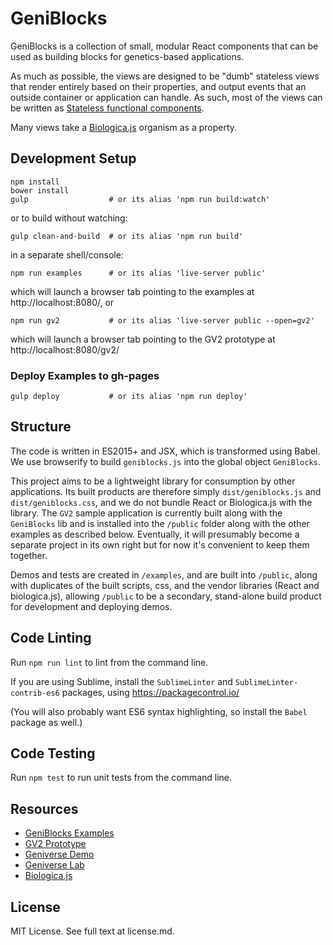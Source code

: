 # GeniBlocks

GeniBlocks is a collection of small, modular React components that can be
used as building blocks for genetics-based applications.

As much as possible, the views are designed to be "dumb" stateless views
that render entirely based on their properties, and output events that an
outside container or application can handle. As such, most of the views
can be written as [Stateless functional components](https://facebook.github.io/react/blog/2015/10/07/react-v0.14.html#stateless-functional-components).

Many views take a [Biologica.js](https://github.com/concord-consortium/biologica.js)
organism as a property.

## Development Setup

    npm install
    bower install
    gulp                  # or its alias 'npm run build:watch'

or to build without watching:

    gulp clean-and-build  # or its alias 'npm run build'

in a separate shell/console:

    npm run examples      # or its alias 'live-server public'

which will launch a browser tab pointing to the examples at http://localhost:8080/, or

    npm run gv2           # or its alias 'live-server public --open=gv2'

which will launch a browser tab pointing to the GV2 prototype at http://localhost:8080/gv2/

### Deploy Examples to gh-pages

    gulp deploy           # or its alias 'npm run deploy'

## Structure

The code is written in ES2015+ and JSX, which is transformed using Babel. We use
browserify to build `geniblocks.js` into the global object `GeniBlocks`.

This project aims to be a lightweight library for consumption by other applications.
Its built products are therefore simply `dist/geniblocks.js` and `dist/geniblocks.css`,
and we do not bundle React or Biologica.js with the library. The `GV2` sample application
is currently built along with the `GeniBlocks` lib and is installed into the `/public`
folder along with the other examples as described below. Eventually, it will presumably
become a separate project in its own right but for now it's convenient to keep them together.

Demos and tests are created in `/examples`, and are built into `/public`, along
with duplicates of the built scripts, css, and the vendor libraries (React and
biologica.js), allowing `/public` to be a secondary, stand-alone build product for
development and deploying demos.

## Code Linting

Run `npm run lint` to lint from the command line.

If you are using Sublime, install the `SublimeLinter` and `SublimeLinter-contrib-es6`
packages, using https://packagecontrol.io/

(You will also probably want ES6 syntax highlighting, so install the `Babel` package as well.)

## Code Testing

Run `npm test` to run unit tests from the command line.

## Resources

* [GeniBlocks Examples](http://concord-consortium.github.io/geniblocks/)
* [GV2 Prototype](http://concord-consortium.github.io/geniblocks/gv2/)
* [Geniverse Demo](http://demo.geniverse.concord.org)
* [Geniverse Lab](https://geniverse-lab.concord.org)
* [Biologica.js](http://github.com/concord-consortium/biologica.js)

## License

MIT License. See full text at license.md.

